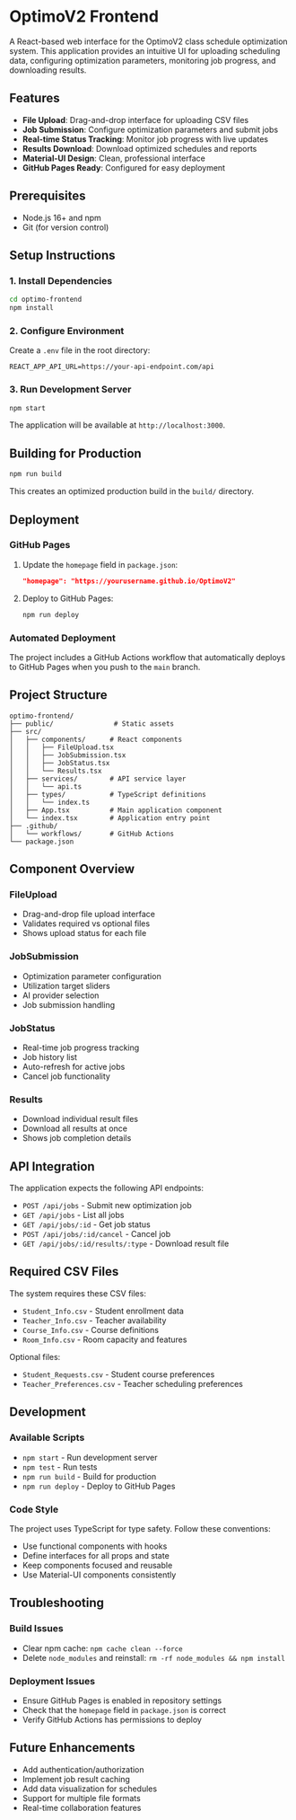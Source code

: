 # OptimoV2 Frontend

A React-based web interface for the OptimoV2 class schedule optimization system. This application provides an intuitive UI for uploading scheduling data, configuring optimization parameters, monitoring job progress, and downloading results.

## Features

- **File Upload**: Drag-and-drop interface for uploading CSV files
- **Job Submission**: Configure optimization parameters and submit jobs
- **Real-time Status Tracking**: Monitor job progress with live updates
- **Results Download**: Download optimized schedules and reports
- **Material-UI Design**: Clean, professional interface
- **GitHub Pages Ready**: Configured for easy deployment

## Prerequisites

- Node.js 16+ and npm
- Git (for version control)

## Setup Instructions

### 1. Install Dependencies

```bash
cd optimo-frontend
npm install
```

### 2. Configure Environment

Create a `.env` file in the root directory:

```env
REACT_APP_API_URL=https://your-api-endpoint.com/api
```

### 3. Run Development Server

```bash
npm start
```

The application will be available at `http://localhost:3000`.

## Building for Production

```bash
npm run build
```

This creates an optimized production build in the `build/` directory.

## Deployment

### GitHub Pages

1. Update the `homepage` field in `package.json`:
   ```json
   "homepage": "https://yourusername.github.io/OptimoV2"
   ```

2. Deploy to GitHub Pages:
   ```bash
   npm run deploy
   ```

### Automated Deployment

The project includes a GitHub Actions workflow that automatically deploys to GitHub Pages when you push to the `main` branch.

## Project Structure

```
optimo-frontend/
├── public/               # Static assets
├── src/
│   ├── components/      # React components
│   │   ├── FileUpload.tsx
│   │   ├── JobSubmission.tsx
│   │   ├── JobStatus.tsx
│   │   └── Results.tsx
│   ├── services/        # API service layer
│   │   └── api.ts
│   ├── types/           # TypeScript definitions
│   │   └── index.ts
│   ├── App.tsx          # Main application component
│   └── index.tsx        # Application entry point
├── .github/
│   └── workflows/       # GitHub Actions
└── package.json

```

## Component Overview

### FileUpload
- Drag-and-drop file upload interface
- Validates required vs optional files
- Shows upload status for each file

### JobSubmission
- Optimization parameter configuration
- Utilization target sliders
- AI provider selection
- Job submission handling

### JobStatus
- Real-time job progress tracking
- Job history list
- Auto-refresh for active jobs
- Cancel job functionality

### Results
- Download individual result files
- Download all results at once
- Shows job completion details

## API Integration

The application expects the following API endpoints:

- `POST /api/jobs` - Submit new optimization job
- `GET /api/jobs` - List all jobs
- `GET /api/jobs/:id` - Get job status
- `POST /api/jobs/:id/cancel` - Cancel job
- `GET /api/jobs/:id/results/:type` - Download result file

## Required CSV Files

The system requires these CSV files:
- `Student_Info.csv` - Student enrollment data
- `Teacher_Info.csv` - Teacher availability
- `Course_Info.csv` - Course definitions
- `Room_Info.csv` - Room capacity and features

Optional files:
- `Student_Requests.csv` - Student course preferences
- `Teacher_Preferences.csv` - Teacher scheduling preferences

## Development

### Available Scripts

- `npm start` - Run development server
- `npm test` - Run tests
- `npm run build` - Build for production
- `npm run deploy` - Deploy to GitHub Pages

### Code Style

The project uses TypeScript for type safety. Follow these conventions:
- Use functional components with hooks
- Define interfaces for all props and state
- Keep components focused and reusable
- Use Material-UI components consistently

## Troubleshooting

### Build Issues
- Clear npm cache: `npm cache clean --force`
- Delete `node_modules` and reinstall: `rm -rf node_modules && npm install`

### Deployment Issues
- Ensure GitHub Pages is enabled in repository settings
- Check that the `homepage` field in `package.json` is correct
- Verify GitHub Actions has permissions to deploy

## Future Enhancements

- Add authentication/authorization
- Implement job result caching
- Add data visualization for schedules
- Support for multiple file formats
- Real-time collaboration features